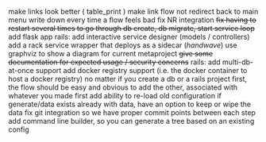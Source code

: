 make links look better ( table_print )
make link flow not redirect back to main menu
write down every time a flow feels bad
fix NR integration
~~fix having to restart several times to go through db create, db migrate, start service loop~~
add flask app
rails: add interactive service designer (models / controllers)
add a rack service wrapper that deploys as a sidecar (*handwave*)
use graphviz to show a diagram for current metaproject
~~give some documentation for expected usage / security concerns~~
rails: add multi-db-at-once support
add docker registry support (i.e. the docker container to host a docker registry)
no matter if you create a db or a rails project first, the flow should be easy and obvious to add the other, associated with whatever you made first
add ability to re-load old configuration
if generate/data exists already with data, have an option to keep or wipe the data
fix git integration so we have proper commit points between each step
add command line builder, so you can generate a tree based on an existing config
